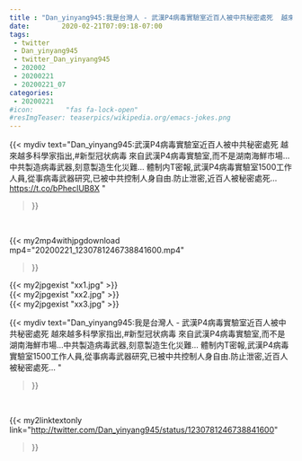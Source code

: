 ```yaml
---
title : "Dan_yinyang945:我是台灣人 - 武漢P4病毒實驗室近百人被中共秘密處死  越來越多科學家指出,#新型冠状病毒 來自武漢P4病毒實驗室,而不是湖南海鮮市場…中共製造病毒武器,刻意製造生化災難… 體制内T密報,武漢P4病毒實驗室1500工作人員,從事病毒武器研究,已被中共控制人身自由.防止泄密,近百人被秘密處死… "
date:        2020-02-21T07:09:18-07:00
tags:
 - twitter
 - Dan_yinyang945
 - twitter_Dan_yinyang945
 - 202002
 - 20200221
 - 20200221_07
categories:
 - 20200221
#icon:        "fas fa-lock-open"
#resImgTeaser: teaserpics/wikipedia.org/emacs-jokes.png
---
```


{{< mydiv text="Dan_yinyang945:武漢P4病毒實驗室近百人被中共秘密處死  越來越多科學家指出,#新型冠状病毒 來自武漢P4病毒實驗室,而不是湖南海鮮市場…中共製造病毒武器,刻意製造生化災難… 體制内T密報,武漢P4病毒實驗室1500工作人員,從事病毒武器研究,已被中共控制人身自由.防止泄密,近百人被秘密處死… https://t.co/bPheclUB8X "
>}}
<br>


{{< my2mp4withjpgdownload mp4="20200221_1230781246738841600.mp4"
>}}

{{< my2jpgexist "xx1.jpg" >}}<br>
{{< my2jpgexist "xx2.jpg" >}}<br>
{{< my2jpgexist "xx3.jpg" >}}<br>



{{< mydiv text="Dan_yinyang945:我是台灣人 - 武漢P4病毒實驗室近百人被中共秘密處死  越來越多科學家指出,#新型冠状病毒 來自武漢P4病毒實驗室,而不是湖南海鮮市場…中共製造病毒武器,刻意製造生化災難… 體制内T密報,武漢P4病毒實驗室1500工作人員,從事病毒武器研究,已被中共控制人身自由.防止泄密,近百人被秘密處死… "
>}}
<br>

{{< my2linktextonly link="http://twitter.com/Dan_yinyang945/status/1230781246738841600"
>}}


<br>

